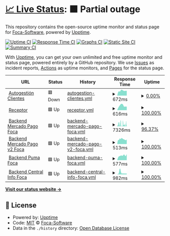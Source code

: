 # [📈 Live Status](https://Foca-Software.github.io/status): <!--live status--> **🟧 Partial outage**

This repository contains the open-source uptime monitor and status page for [Foca-Software](https://Foca-Software.github.io/status), powered by [Upptime](https://github.com/upptime/upptime).

[![Uptime CI](https://github.com/Foca-Software/status/workflows/Uptime%20CI/badge.svg)](https://github.com/Foca-Software/status/actions?query=workflow%3A%22Uptime+CI%22)
[![Response Time CI](https://github.com/Foca-Software/status/workflows/Response%20Time%20CI/badge.svg)](https://github.com/Foca-Software/status/actions?query=workflow%3A%22Response+Time+CI%22)
[![Graphs CI](https://github.com/Foca-Software/status/workflows/Graphs%20CI/badge.svg)](https://github.com/Foca-Software/status/actions?query=workflow%3A%22Graphs+CI%22)
[![Static Site CI](https://github.com/Foca-Software/status/workflows/Static%20Site%20CI/badge.svg)](https://github.com/Foca-Software/status/actions?query=workflow%3A%22Static+Site+CI%22)
[![Summary CI](https://github.com/Foca-Software/status/workflows/Summary%20CI/badge.svg)](https://github.com/Foca-Software/status/actions?query=workflow%3A%22Summary+CI%22)

With [Upptime](https://upptime.js.org), you can get your own unlimited and free uptime monitor and status page, powered entirely by a GitHub repository. We use [Issues](https://github.com/Foca-Software/status/issues) as incident reports, [Actions](https://github.com/Foca-Software/status/actions) as uptime monitors, and [Pages](https://Foca-Software.github.io/status) for the status page.

<!--start: status pages-->
<!-- This summary is generated by Upptime (https://github.com/upptime/upptime) -->
<!-- Do not edit this manually, your changes will be overwritten -->
<!-- prettier-ignore -->
| URL | Status | History | Response Time | Uptime |
| --- | ------ | ------- | ------------- | ------ |
| <img alt="" src="https://icons.duckduckgo.com/ip3/sacautogestion.focasoftware.com.ico" height="13"> [Autogestión Clientes](https://sacautogestion.focasoftware.com/sac_cliente/index) | 🟥 Down | [autogestion-clientes.yml](https://github.com/Foca-Software/status/commits/HEAD/history/autogestion-clientes.yml) | <details><summary><img alt="Response time graph" src="./graphs/autogestion-clientes/response-time-week.png" height="20"> 672ms</summary><br><a href="https://status.focasoftware.com/history/autogestion-clientes"><img alt="Response time 1044" src="https://img.shields.io/endpoint?url=https%3A%2F%2Fraw.githubusercontent.com%2FFoca-Software%2Fstatus%2FHEAD%2Fapi%2Fautogestion-clientes%2Fresponse-time.json"></a><br><a href="https://status.focasoftware.com/history/autogestion-clientes"><img alt="24-hour response time 680" src="https://img.shields.io/endpoint?url=https%3A%2F%2Fraw.githubusercontent.com%2FFoca-Software%2Fstatus%2FHEAD%2Fapi%2Fautogestion-clientes%2Fresponse-time-day.json"></a><br><a href="https://status.focasoftware.com/history/autogestion-clientes"><img alt="7-day response time 672" src="https://img.shields.io/endpoint?url=https%3A%2F%2Fraw.githubusercontent.com%2FFoca-Software%2Fstatus%2FHEAD%2Fapi%2Fautogestion-clientes%2Fresponse-time-week.json"></a><br><a href="https://status.focasoftware.com/history/autogestion-clientes"><img alt="30-day response time 1167" src="https://img.shields.io/endpoint?url=https%3A%2F%2Fraw.githubusercontent.com%2FFoca-Software%2Fstatus%2FHEAD%2Fapi%2Fautogestion-clientes%2Fresponse-time-month.json"></a><br><a href="https://status.focasoftware.com/history/autogestion-clientes"><img alt="1-year response time 1108" src="https://img.shields.io/endpoint?url=https%3A%2F%2Fraw.githubusercontent.com%2FFoca-Software%2Fstatus%2FHEAD%2Fapi%2Fautogestion-clientes%2Fresponse-time-year.json"></a></details> | <details><summary><a href="https://status.focasoftware.com/history/autogestion-clientes">0.00%</a></summary><a href="https://status.focasoftware.com/history/autogestion-clientes"><img alt="All-time uptime 94.72%" src="https://img.shields.io/endpoint?url=https%3A%2F%2Fraw.githubusercontent.com%2FFoca-Software%2Fstatus%2FHEAD%2Fapi%2Fautogestion-clientes%2Fuptime.json"></a><br><a href="https://status.focasoftware.com/history/autogestion-clientes"><img alt="24-hour uptime 0.00%" src="https://img.shields.io/endpoint?url=https%3A%2F%2Fraw.githubusercontent.com%2FFoca-Software%2Fstatus%2FHEAD%2Fapi%2Fautogestion-clientes%2Fuptime-day.json"></a><br><a href="https://status.focasoftware.com/history/autogestion-clientes"><img alt="7-day uptime 0.00%" src="https://img.shields.io/endpoint?url=https%3A%2F%2Fraw.githubusercontent.com%2FFoca-Software%2Fstatus%2FHEAD%2Fapi%2Fautogestion-clientes%2Fuptime-week.json"></a><br><a href="https://status.focasoftware.com/history/autogestion-clientes"><img alt="30-day uptime 8.94%" src="https://img.shields.io/endpoint?url=https%3A%2F%2Fraw.githubusercontent.com%2FFoca-Software%2Fstatus%2FHEAD%2Fapi%2Fautogestion-clientes%2Fuptime-month.json"></a><br><a href="https://status.focasoftware.com/history/autogestion-clientes"><img alt="1-year uptime 91.82%" src="https://img.shields.io/endpoint?url=https%3A%2F%2Fraw.githubusercontent.com%2FFoca-Software%2Fstatus%2FHEAD%2Fapi%2Fautogestion-clientes%2Fuptime-year.json"></a></details>
| <img alt="" src="https://icons.duckduckgo.com/ip3/receptordebocloud.debo-cloud.com.ico" height="13"> [Receptor](https://receptordebocloud.debo-cloud.com/api-recepcion/test) | 🟩 Up | [receptor.yml](https://github.com/Foca-Software/status/commits/HEAD/history/receptor.yml) | <details><summary><img alt="Response time graph" src="./graphs/receptor/response-time-week.png" height="20"> 616ms</summary><br><a href="https://status.focasoftware.com/history/receptor"><img alt="Response time 627" src="https://img.shields.io/endpoint?url=https%3A%2F%2Fraw.githubusercontent.com%2FFoca-Software%2Fstatus%2FHEAD%2Fapi%2Freceptor%2Fresponse-time.json"></a><br><a href="https://status.focasoftware.com/history/receptor"><img alt="24-hour response time 493" src="https://img.shields.io/endpoint?url=https%3A%2F%2Fraw.githubusercontent.com%2FFoca-Software%2Fstatus%2FHEAD%2Fapi%2Freceptor%2Fresponse-time-day.json"></a><br><a href="https://status.focasoftware.com/history/receptor"><img alt="7-day response time 616" src="https://img.shields.io/endpoint?url=https%3A%2F%2Fraw.githubusercontent.com%2FFoca-Software%2Fstatus%2FHEAD%2Fapi%2Freceptor%2Fresponse-time-week.json"></a><br><a href="https://status.focasoftware.com/history/receptor"><img alt="30-day response time 642" src="https://img.shields.io/endpoint?url=https%3A%2F%2Fraw.githubusercontent.com%2FFoca-Software%2Fstatus%2FHEAD%2Fapi%2Freceptor%2Fresponse-time-month.json"></a><br><a href="https://status.focasoftware.com/history/receptor"><img alt="1-year response time 627" src="https://img.shields.io/endpoint?url=https%3A%2F%2Fraw.githubusercontent.com%2FFoca-Software%2Fstatus%2FHEAD%2Fapi%2Freceptor%2Fresponse-time-year.json"></a></details> | <details><summary><a href="https://status.focasoftware.com/history/receptor">100.00%</a></summary><a href="https://status.focasoftware.com/history/receptor"><img alt="All-time uptime 100.00%" src="https://img.shields.io/endpoint?url=https%3A%2F%2Fraw.githubusercontent.com%2FFoca-Software%2Fstatus%2FHEAD%2Fapi%2Freceptor%2Fuptime.json"></a><br><a href="https://status.focasoftware.com/history/receptor"><img alt="24-hour uptime 100.00%" src="https://img.shields.io/endpoint?url=https%3A%2F%2Fraw.githubusercontent.com%2FFoca-Software%2Fstatus%2FHEAD%2Fapi%2Freceptor%2Fuptime-day.json"></a><br><a href="https://status.focasoftware.com/history/receptor"><img alt="7-day uptime 100.00%" src="https://img.shields.io/endpoint?url=https%3A%2F%2Fraw.githubusercontent.com%2FFoca-Software%2Fstatus%2FHEAD%2Fapi%2Freceptor%2Fuptime-week.json"></a><br><a href="https://status.focasoftware.com/history/receptor"><img alt="30-day uptime 100.00%" src="https://img.shields.io/endpoint?url=https%3A%2F%2Fraw.githubusercontent.com%2FFoca-Software%2Fstatus%2FHEAD%2Fapi%2Freceptor%2Fuptime-month.json"></a><br><a href="https://status.focasoftware.com/history/receptor"><img alt="1-year uptime 100.00%" src="https://img.shields.io/endpoint?url=https%3A%2F%2Fraw.githubusercontent.com%2FFoca-Software%2Fstatus%2FHEAD%2Fapi%2Freceptor%2Fuptime-year.json"></a></details>
| <img alt="" src="https://icons.duckduckgo.com/ip3/mp.focasoftware.com.ico" height="13"> [Backend Mercado Pago Foca](http://mp.focasoftware.com/webservices/testFront) | 🟩 Up | [backend-mercado-pago-foca.yml](https://github.com/Foca-Software/status/commits/HEAD/history/backend-mercado-pago-foca.yml) | <details><summary><img alt="Response time graph" src="./graphs/backend-mercado-pago-foca/response-time-week.png" height="20"> 7326ms</summary><br><a href="https://status.focasoftware.com/history/backend-mercado-pago-foca"><img alt="Response time 4962" src="https://img.shields.io/endpoint?url=https%3A%2F%2Fraw.githubusercontent.com%2FFoca-Software%2Fstatus%2FHEAD%2Fapi%2Fbackend-mercado-pago-foca%2Fresponse-time.json"></a><br><a href="https://status.focasoftware.com/history/backend-mercado-pago-foca"><img alt="24-hour response time 6506" src="https://img.shields.io/endpoint?url=https%3A%2F%2Fraw.githubusercontent.com%2FFoca-Software%2Fstatus%2FHEAD%2Fapi%2Fbackend-mercado-pago-foca%2Fresponse-time-day.json"></a><br><a href="https://status.focasoftware.com/history/backend-mercado-pago-foca"><img alt="7-day response time 7326" src="https://img.shields.io/endpoint?url=https%3A%2F%2Fraw.githubusercontent.com%2FFoca-Software%2Fstatus%2FHEAD%2Fapi%2Fbackend-mercado-pago-foca%2Fresponse-time-week.json"></a><br><a href="https://status.focasoftware.com/history/backend-mercado-pago-foca"><img alt="30-day response time 6503" src="https://img.shields.io/endpoint?url=https%3A%2F%2Fraw.githubusercontent.com%2FFoca-Software%2Fstatus%2FHEAD%2Fapi%2Fbackend-mercado-pago-foca%2Fresponse-time-month.json"></a><br><a href="https://status.focasoftware.com/history/backend-mercado-pago-foca"><img alt="1-year response time 5505" src="https://img.shields.io/endpoint?url=https%3A%2F%2Fraw.githubusercontent.com%2FFoca-Software%2Fstatus%2FHEAD%2Fapi%2Fbackend-mercado-pago-foca%2Fresponse-time-year.json"></a></details> | <details><summary><a href="https://status.focasoftware.com/history/backend-mercado-pago-foca">96.37%</a></summary><a href="https://status.focasoftware.com/history/backend-mercado-pago-foca"><img alt="All-time uptime 99.61%" src="https://img.shields.io/endpoint?url=https%3A%2F%2Fraw.githubusercontent.com%2FFoca-Software%2Fstatus%2FHEAD%2Fapi%2Fbackend-mercado-pago-foca%2Fuptime.json"></a><br><a href="https://status.focasoftware.com/history/backend-mercado-pago-foca"><img alt="24-hour uptime 95.08%" src="https://img.shields.io/endpoint?url=https%3A%2F%2Fraw.githubusercontent.com%2FFoca-Software%2Fstatus%2FHEAD%2Fapi%2Fbackend-mercado-pago-foca%2Fuptime-day.json"></a><br><a href="https://status.focasoftware.com/history/backend-mercado-pago-foca"><img alt="7-day uptime 96.37%" src="https://img.shields.io/endpoint?url=https%3A%2F%2Fraw.githubusercontent.com%2FFoca-Software%2Fstatus%2FHEAD%2Fapi%2Fbackend-mercado-pago-foca%2Fuptime-week.json"></a><br><a href="https://status.focasoftware.com/history/backend-mercado-pago-foca"><img alt="30-day uptime 95.16%" src="https://img.shields.io/endpoint?url=https%3A%2F%2Fraw.githubusercontent.com%2FFoca-Software%2Fstatus%2FHEAD%2Fapi%2Fbackend-mercado-pago-foca%2Fuptime-month.json"></a><br><a href="https://status.focasoftware.com/history/backend-mercado-pago-foca"><img alt="1-year uptime 99.39%" src="https://img.shields.io/endpoint?url=https%3A%2F%2Fraw.githubusercontent.com%2FFoca-Software%2Fstatus%2FHEAD%2Fapi%2Fbackend-mercado-pago-foca%2Fuptime-year.json"></a></details>
| <img alt="" src="https://icons.duckduckgo.com/ip3/mercadopagocloud.focasoftware.com.ico" height="13"> [Backend Mercado Pago v2 Foca](https://mercadopagocloud.focasoftware.com/mercadopago/message-alive) | 🟩 Up | [backend-mercado-pago-v2-foca.yml](https://github.com/Foca-Software/status/commits/HEAD/history/backend-mercado-pago-v2-foca.yml) | <details><summary><img alt="Response time graph" src="./graphs/backend-mercado-pago-v2-foca/response-time-week.png" height="20"> 513ms</summary><br><a href="https://status.focasoftware.com/history/backend-mercado-pago-v2-foca"><img alt="Response time 720" src="https://img.shields.io/endpoint?url=https%3A%2F%2Fraw.githubusercontent.com%2FFoca-Software%2Fstatus%2FHEAD%2Fapi%2Fbackend-mercado-pago-v2-foca%2Fresponse-time.json"></a><br><a href="https://status.focasoftware.com/history/backend-mercado-pago-v2-foca"><img alt="24-hour response time 450" src="https://img.shields.io/endpoint?url=https%3A%2F%2Fraw.githubusercontent.com%2FFoca-Software%2Fstatus%2FHEAD%2Fapi%2Fbackend-mercado-pago-v2-foca%2Fresponse-time-day.json"></a><br><a href="https://status.focasoftware.com/history/backend-mercado-pago-v2-foca"><img alt="7-day response time 513" src="https://img.shields.io/endpoint?url=https%3A%2F%2Fraw.githubusercontent.com%2FFoca-Software%2Fstatus%2FHEAD%2Fapi%2Fbackend-mercado-pago-v2-foca%2Fresponse-time-week.json"></a><br><a href="https://status.focasoftware.com/history/backend-mercado-pago-v2-foca"><img alt="30-day response time 909" src="https://img.shields.io/endpoint?url=https%3A%2F%2Fraw.githubusercontent.com%2FFoca-Software%2Fstatus%2FHEAD%2Fapi%2Fbackend-mercado-pago-v2-foca%2Fresponse-time-month.json"></a><br><a href="https://status.focasoftware.com/history/backend-mercado-pago-v2-foca"><img alt="1-year response time 720" src="https://img.shields.io/endpoint?url=https%3A%2F%2Fraw.githubusercontent.com%2FFoca-Software%2Fstatus%2FHEAD%2Fapi%2Fbackend-mercado-pago-v2-foca%2Fresponse-time-year.json"></a></details> | <details><summary><a href="https://status.focasoftware.com/history/backend-mercado-pago-v2-foca">100.00%</a></summary><a href="https://status.focasoftware.com/history/backend-mercado-pago-v2-foca"><img alt="All-time uptime 99.46%" src="https://img.shields.io/endpoint?url=https%3A%2F%2Fraw.githubusercontent.com%2FFoca-Software%2Fstatus%2FHEAD%2Fapi%2Fbackend-mercado-pago-v2-foca%2Fuptime.json"></a><br><a href="https://status.focasoftware.com/history/backend-mercado-pago-v2-foca"><img alt="24-hour uptime 100.00%" src="https://img.shields.io/endpoint?url=https%3A%2F%2Fraw.githubusercontent.com%2FFoca-Software%2Fstatus%2FHEAD%2Fapi%2Fbackend-mercado-pago-v2-foca%2Fuptime-day.json"></a><br><a href="https://status.focasoftware.com/history/backend-mercado-pago-v2-foca"><img alt="7-day uptime 100.00%" src="https://img.shields.io/endpoint?url=https%3A%2F%2Fraw.githubusercontent.com%2FFoca-Software%2Fstatus%2FHEAD%2Fapi%2Fbackend-mercado-pago-v2-foca%2Fuptime-week.json"></a><br><a href="https://status.focasoftware.com/history/backend-mercado-pago-v2-foca"><img alt="30-day uptime 99.92%" src="https://img.shields.io/endpoint?url=https%3A%2F%2Fraw.githubusercontent.com%2FFoca-Software%2Fstatus%2FHEAD%2Fapi%2Fbackend-mercado-pago-v2-foca%2Fuptime-month.json"></a><br><a href="https://status.focasoftware.com/history/backend-mercado-pago-v2-foca"><img alt="1-year uptime 99.46%" src="https://img.shields.io/endpoint?url=https%3A%2F%2Fraw.githubusercontent.com%2FFoca-Software%2Fstatus%2FHEAD%2Fapi%2Fbackend-mercado-pago-v2-foca%2Fuptime-year.json"></a></details>
| <img alt="" src="https://icons.duckduckgo.com/ip3/pumacloud.focasoftware.com.ico" height="13"> [Backend Puma Foca](https://pumacloud.focasoftware.com/puma/message-alive) | 🟩 Up | [backend-puma-foca.yml](https://github.com/Foca-Software/status/commits/HEAD/history/backend-puma-foca.yml) | <details><summary><img alt="Response time graph" src="./graphs/backend-puma-foca/response-time-week.png" height="20"> 577ms</summary><br><a href="https://status.focasoftware.com/history/backend-puma-foca"><img alt="Response time 661" src="https://img.shields.io/endpoint?url=https%3A%2F%2Fraw.githubusercontent.com%2FFoca-Software%2Fstatus%2FHEAD%2Fapi%2Fbackend-puma-foca%2Fresponse-time.json"></a><br><a href="https://status.focasoftware.com/history/backend-puma-foca"><img alt="24-hour response time 743" src="https://img.shields.io/endpoint?url=https%3A%2F%2Fraw.githubusercontent.com%2FFoca-Software%2Fstatus%2FHEAD%2Fapi%2Fbackend-puma-foca%2Fresponse-time-day.json"></a><br><a href="https://status.focasoftware.com/history/backend-puma-foca"><img alt="7-day response time 577" src="https://img.shields.io/endpoint?url=https%3A%2F%2Fraw.githubusercontent.com%2FFoca-Software%2Fstatus%2FHEAD%2Fapi%2Fbackend-puma-foca%2Fresponse-time-week.json"></a><br><a href="https://status.focasoftware.com/history/backend-puma-foca"><img alt="30-day response time 862" src="https://img.shields.io/endpoint?url=https%3A%2F%2Fraw.githubusercontent.com%2FFoca-Software%2Fstatus%2FHEAD%2Fapi%2Fbackend-puma-foca%2Fresponse-time-month.json"></a><br><a href="https://status.focasoftware.com/history/backend-puma-foca"><img alt="1-year response time 661" src="https://img.shields.io/endpoint?url=https%3A%2F%2Fraw.githubusercontent.com%2FFoca-Software%2Fstatus%2FHEAD%2Fapi%2Fbackend-puma-foca%2Fresponse-time-year.json"></a></details> | <details><summary><a href="https://status.focasoftware.com/history/backend-puma-foca">100.00%</a></summary><a href="https://status.focasoftware.com/history/backend-puma-foca"><img alt="All-time uptime 99.35%" src="https://img.shields.io/endpoint?url=https%3A%2F%2Fraw.githubusercontent.com%2FFoca-Software%2Fstatus%2FHEAD%2Fapi%2Fbackend-puma-foca%2Fuptime.json"></a><br><a href="https://status.focasoftware.com/history/backend-puma-foca"><img alt="24-hour uptime 100.00%" src="https://img.shields.io/endpoint?url=https%3A%2F%2Fraw.githubusercontent.com%2FFoca-Software%2Fstatus%2FHEAD%2Fapi%2Fbackend-puma-foca%2Fuptime-day.json"></a><br><a href="https://status.focasoftware.com/history/backend-puma-foca"><img alt="7-day uptime 100.00%" src="https://img.shields.io/endpoint?url=https%3A%2F%2Fraw.githubusercontent.com%2FFoca-Software%2Fstatus%2FHEAD%2Fapi%2Fbackend-puma-foca%2Fuptime-week.json"></a><br><a href="https://status.focasoftware.com/history/backend-puma-foca"><img alt="30-day uptime 100.00%" src="https://img.shields.io/endpoint?url=https%3A%2F%2Fraw.githubusercontent.com%2FFoca-Software%2Fstatus%2FHEAD%2Fapi%2Fbackend-puma-foca%2Fuptime-month.json"></a><br><a href="https://status.focasoftware.com/history/backend-puma-foca"><img alt="1-year uptime 99.35%" src="https://img.shields.io/endpoint?url=https%3A%2F%2Fraw.githubusercontent.com%2FFoca-Software%2Fstatus%2FHEAD%2Fapi%2Fbackend-puma-foca%2Fuptime-year.json"></a></details>
| <img alt="" src="https://icons.duckduckgo.com/ip3/centralinfo.focasoftware.com.ico" height="13"> [Backend Central Info Foca](https://centralinfo.focasoftware.com/message-alive) | 🟩 Up | [backend-central-info-foca.yml](https://github.com/Foca-Software/status/commits/HEAD/history/backend-central-info-foca.yml) | <details><summary><img alt="Response time graph" src="./graphs/backend-central-info-foca/response-time-week.png" height="20"> 982ms</summary><br><a href="https://status.focasoftware.com/history/backend-central-info-foca"><img alt="Response time 741" src="https://img.shields.io/endpoint?url=https%3A%2F%2Fraw.githubusercontent.com%2FFoca-Software%2Fstatus%2FHEAD%2Fapi%2Fbackend-central-info-foca%2Fresponse-time.json"></a><br><a href="https://status.focasoftware.com/history/backend-central-info-foca"><img alt="24-hour response time 496" src="https://img.shields.io/endpoint?url=https%3A%2F%2Fraw.githubusercontent.com%2FFoca-Software%2Fstatus%2FHEAD%2Fapi%2Fbackend-central-info-foca%2Fresponse-time-day.json"></a><br><a href="https://status.focasoftware.com/history/backend-central-info-foca"><img alt="7-day response time 982" src="https://img.shields.io/endpoint?url=https%3A%2F%2Fraw.githubusercontent.com%2FFoca-Software%2Fstatus%2FHEAD%2Fapi%2Fbackend-central-info-foca%2Fresponse-time-week.json"></a><br><a href="https://status.focasoftware.com/history/backend-central-info-foca"><img alt="30-day response time 993" src="https://img.shields.io/endpoint?url=https%3A%2F%2Fraw.githubusercontent.com%2FFoca-Software%2Fstatus%2FHEAD%2Fapi%2Fbackend-central-info-foca%2Fresponse-time-month.json"></a><br><a href="https://status.focasoftware.com/history/backend-central-info-foca"><img alt="1-year response time 741" src="https://img.shields.io/endpoint?url=https%3A%2F%2Fraw.githubusercontent.com%2FFoca-Software%2Fstatus%2FHEAD%2Fapi%2Fbackend-central-info-foca%2Fresponse-time-year.json"></a></details> | <details><summary><a href="https://status.focasoftware.com/history/backend-central-info-foca">100.00%</a></summary><a href="https://status.focasoftware.com/history/backend-central-info-foca"><img alt="All-time uptime 97.47%" src="https://img.shields.io/endpoint?url=https%3A%2F%2Fraw.githubusercontent.com%2FFoca-Software%2Fstatus%2FHEAD%2Fapi%2Fbackend-central-info-foca%2Fuptime.json"></a><br><a href="https://status.focasoftware.com/history/backend-central-info-foca"><img alt="24-hour uptime 100.00%" src="https://img.shields.io/endpoint?url=https%3A%2F%2Fraw.githubusercontent.com%2FFoca-Software%2Fstatus%2FHEAD%2Fapi%2Fbackend-central-info-foca%2Fuptime-day.json"></a><br><a href="https://status.focasoftware.com/history/backend-central-info-foca"><img alt="7-day uptime 100.00%" src="https://img.shields.io/endpoint?url=https%3A%2F%2Fraw.githubusercontent.com%2FFoca-Software%2Fstatus%2FHEAD%2Fapi%2Fbackend-central-info-foca%2Fuptime-week.json"></a><br><a href="https://status.focasoftware.com/history/backend-central-info-foca"><img alt="30-day uptime 100.00%" src="https://img.shields.io/endpoint?url=https%3A%2F%2Fraw.githubusercontent.com%2FFoca-Software%2Fstatus%2FHEAD%2Fapi%2Fbackend-central-info-foca%2Fuptime-month.json"></a><br><a href="https://status.focasoftware.com/history/backend-central-info-foca"><img alt="1-year uptime 97.47%" src="https://img.shields.io/endpoint?url=https%3A%2F%2Fraw.githubusercontent.com%2FFoca-Software%2Fstatus%2FHEAD%2Fapi%2Fbackend-central-info-foca%2Fuptime-year.json"></a></details>

<!--end: status pages-->

[**Visit our status website →**](https://Foca-Software.github.io/status)

## 📄 License

- Powered by: [Upptime](https://github.com/upptime/upptime)
- Code: [MIT](./LICENSE) © [Foca-Software](https://Foca-Software.github.io/status)
- Data in the `./history` directory: [Open Database License](https://opendatacommons.org/licenses/odbl/1-0/)
